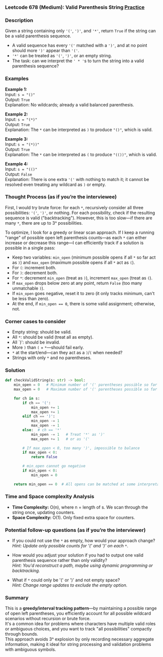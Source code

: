 ### Leetcode 678 (Medium): Valid Parenthesis String [Practice](https://leetcode.com/problems/valid-parenthesis-string)

### Description  
Given a string containing only `'('`, `')'`, and `'*'`, return `True` if the string can be a valid parenthesis sequence.  
- A valid sequence has every `'('` matched with a `')'`, and at no point should more `')'` appear than `'('`.  
- `'*'` can be treated as `'('`, `')'`, or an empty string.  
- The task: can we interpret the `' * '`s to turn the string into a valid parenthesis sequence?

### Examples  

**Example 1:**  
Input: `s = "()"`  
Output: `True`  
Explanation: No wildcards; already a valid balanced parenthesis.

**Example 2:**  
Input: `s = "(*)"`  
Output: `True`  
Explanation: The `*` can be interpreted as `)` to produce `"()"`, which is valid.

**Example 3:**  
Input: `s = "(*))"`  
Output: `True`  
Explanation: The `*` can be interpreted as `(` to produce `"(())"`, which is valid.

**Example 4:**  
Input: `s = "(()"`  
Output: `False`  
Explanation: There is one extra `'('` with nothing to match it; it cannot be resolved even treating any wildcard as `)` or empty.

### Thought Process (as if you’re the interviewee)  
First, I would try brute force: for each `*`, recursively consider all three possibilities: `'('`, `')'`, or nothing. For each possibility, check if the resulting sequence is valid ("backtracking"). However, this is too slow—if there are many `*`, there are up to 3ⁿ possibilities.

To optimize, I look for a greedy or linear scan approach. If I keep a running "range" of possible open left parenthesis counts—as each `*` can either increase or decrease this range—I can efficiently track if a solution is possible in a single pass:

- Keep two variables: `min_open` (minimum possible opens if all `*` so far act as `)`) and `max_open` (maximum possible opens if all `*` act as `(`).
- For `(`: increment both.
- For `)`: decrement both.
- For `*`: decrement `min_open` (treat as `)`), increment `max_open` (treat as `(`).
- If `max_open` drops below zero at any point, return `False` (too many unmatchable `)`).
- If `min_open` goes negative, reset it to zero (it only tracks minimum, can't be less than zero).
- At the end, if `min_open == 0`, there is some valid assignment; otherwise, not.

### Corner cases to consider  
- Empty string: should be valid.
- All `*`: should be valid (treat all as empty).
- All `)': should be invalid.
- More `)` than `(` + `*`—should fail early.
- `*` at the start/end—can they act as a `)`/`(` when needed?
- Strings with only `*` and no parentheses.

### Solution

```python
def checkValidString(s: str) -> bool:
    min_open = 0   # Minimum number of '(' parentheses possible so far
    max_open = 0   # Maximum number of '(' parentheses possible so far
    
    for ch in s:
        if ch == '(': 
            min_open += 1
            max_open += 1
        elif ch == ')':
            min_open -= 1
            max_open -= 1
        else:  # ch == '*'
            min_open -= 1   # Treat '*' as ')'
            max_open += 1   # or as '('
        
        # If max_open < 0, too many ')', impossible to balance
        if max_open < 0:
            return False
        
        # min_open cannot go negative
        if min_open < 0:
            min_open = 0
    
    return min_open == 0  # All opens can be matched at some interpretation
```

### Time and Space complexity Analysis  

- **Time Complexity:** O(n), where n = length of s. We scan through the string once, updating counters.
- **Space Complexity:** O(1). Only fixed extra space for counters.

### Potential follow-up questions (as if you’re the interviewer)  

- If you could not use the `*` as empty, how would your approach change?  
  *Hint: Update only possible counts for '(' and ')' on each `*`.*

- How would you adjust your solution if you had to output one valid parenthesis sequence rather than only validity?  
  *Hint: You'd reconstruct a path, maybe using dynamic programming or backtracking.*

- What if `*` could only be '(' or ')' and not empty space?  
  *Hint: Change range updates to exclude the empty option.*

### Summary
This is a **greedy/interval tracking pattern**—by maintaining a possible range of open left parentheses, you efficiently account for all possible wildcard scenarios without recursion or brute force.  
It's a common idea for problems where characters have multiple valid roles or ambiguous choices, and you want to track "all possibilities" compactly through bounds.  
This approach avoids 3ⁿ explosion by only recording necessary aggregate information, making it ideal for string processing and validation problems with ambiguous symbols.